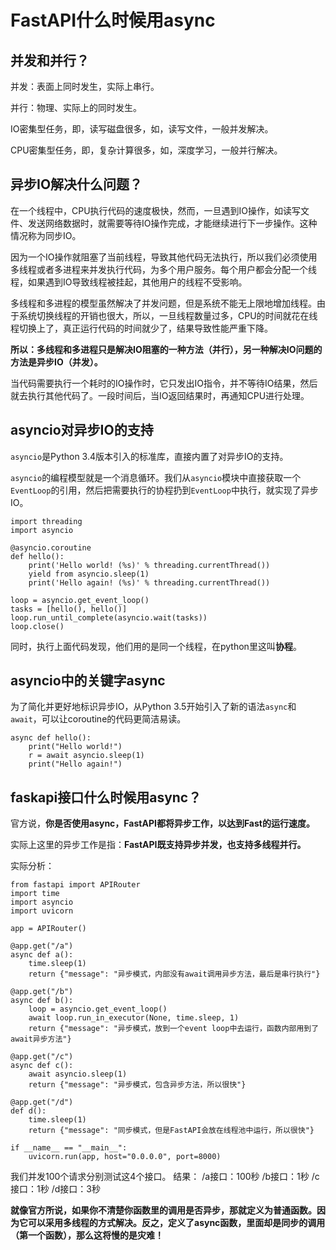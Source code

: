 # FastAPI什么时候用async

## 并发和并行？

并发：表面上同时发生，实际上串行。

并行：物理、实际上的同时发生。

IO密集型任务，即，读写磁盘很多，如，读写文件，一般并发解决。

CPU密集型任务，即，复杂计算很多，如，深度学习，一般并行解决。

## 异步IO解决什么问题？

在一个线程中，CPU执行代码的速度极快，然而，一旦遇到IO操作，如读写文件、发送网络数据时，就需要等待IO操作完成，才能继续进行下一步操作。这种情况称为同步IO。

因为一个IO操作就阻塞了当前线程，导致其他代码无法执行，所以我们必须使用多线程或者多进程来并发执行代码，为多个用户服务。每个用户都会分配一个线程，如果遇到IO导致线程被挂起，其他用户的线程不受影响。

多线程和多进程的模型虽然解决了并发问题，但是系统不能无上限地增加线程。由于系统切换线程的开销也很大，所以，一旦线程数量过多，CPU的时间就花在线程切换上了，真正运行代码的时间就少了，结果导致性能严重下降。

**所以：多线程和多进程只是解决IO阻塞的一种方法（并行），另一种解决IO问题的方法是异步IO（并发）。**

当代码需要执行一个耗时的IO操作时，它只发出IO指令，并不等待IO结果，然后就去执行其他代码了。一段时间后，当IO返回结果时，再通知CPU进行处理。

## asyncio对异步IO的支持

`asyncio`是Python 3.4版本引入的标准库，直接内置了对异步IO的支持。

`asyncio`的编程模型就是一个消息循环。我们从`asyncio`模块中直接获取一个`EventLoop`的引用，然后把需要执行的协程扔到`EventLoop`中执行，就实现了异步IO。

```
import threading
import asyncio

@asyncio.coroutine
def hello():
    print('Hello world! (%s)' % threading.currentThread())
    yield from asyncio.sleep(1)
    print('Hello again! (%s)' % threading.currentThread())

loop = asyncio.get_event_loop()
tasks = [hello(), hello()]
loop.run_until_complete(asyncio.wait(tasks))
loop.close()
```

同时，执行上面代码发现，他们用的是同一个线程，在python里这叫**协程**。

## asyncio中的关键字async

为了简化并更好地标识异步IO，从Python 3.5开始引入了新的语法`async`和`await`，可以让coroutine的代码更简洁易读。

```
async def hello():
    print("Hello world!")
    r = await asyncio.sleep(1)
    print("Hello again!")
```



## faskapi接口什么时候用async？

官方说，**你是否使用async，FastAPI都将异步工作，以达到Fast的运行速度。**

实际上这里的异步工作是指：**FastAPI既支持异步并发，也支持多线程并行。** 

实际分析：

```
from fastapi import APIRouter
import time
import asyncio
import uvicorn

app = APIRouter()

@app.get("/a")
async def a():
    time.sleep(1)
    return {"message": "异步模式，内部没有await调用异步方法，最后是串行执行"}

@app.get("/b")
async def b():
    loop = asyncio.get_event_loop()
    await loop.run_in_executor(None, time.sleep, 1)
    return {"message": "异步模式，放到一个event loop中去运行，函数内部用到了await异步方法"}

@app.get("/c")
async def c():
    await asyncio.sleep(1)
    return {"message": "异步模式，包含异步方法，所以很快"}

@app.get("/d")
def d():
    time.sleep(1)
    return {"message": "同步模式，但是FastAPI会放在线程池中运行，所以很快"}

if __name__ == "__main__":
    uvicorn.run(app, host="0.0.0.0", port=8000)
```

我们并发100个请求分别测试这4个接口。
结果：
/a接口：100秒
/b接口：1秒
/c接口：1秒
/d接口：3秒

**就像官方所说，如果你不清楚你函数里的调用是否异步，那就定义为普通函数。因为它可以采用多线程的方式解决。反之，定义了async函数，里面却是同步的调用（第一个函数），那么这将慢的是灾难！**



# 